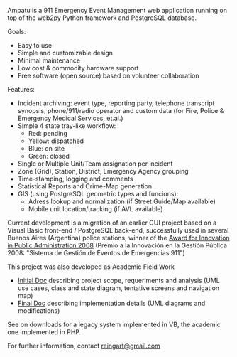 Ampatu is a 911 Emergency Event Management web application running on top of the web2py Python framework and PostgreSQL database.

Goals:

  * Easy to use
  * Simple and customizable design
  * Minimal maintenance
  * Low cost & commodity hardware support
  * Free software (open source) based on volunteer collaboration

Features:

  * Incident archiving: event type, reporting party, telephone transcript synopsis, phone/911/radio operator and custom data (for Fire, Police & Emergency Medical Services, et.al.)
  * Simple 4 state tray-like workflow:
    * Red: pending
    * Yellow: dispatched
    * Blue: on site
    * Green: closed
  * Single or Multiple Unit/Team assignation per incident
  * Zone (Grid), Station, District, Emergency Agency grouping
  * Time-stamping, logging and comments
  * Statistical Reports and Crime-Map generation
  * GIS (using PostgreSQL geometric types and funcions):
    * Adress lookup and normalization (if Street Guide/Map available)
    * Mobile unit location/tracking (if AVL available)

Current development is a migration of an earlier GUI project based on a Visual Basic front-end / PostgreSQL back-end, successfully used in several Buenos Aires (Argentina) police stations, winner of the [Award for Innovation in Public Administration 2008](http://www.dpgp.sg.gba.gov.ar/html/premio2008/premio2008_ganadores.pdf) (Premio a la Innovación en la Gestión Pública 2008: "Sistema de Gestión de Eventos de Emergencias 911")

This project was also developed as Academic Field Work
  * [Initial Doc](https://docs.google.com/fileview?id=0B__UYqYT4LNaY2I0OTBkOTQtNzIyYi00MWMwLWEzMjAtNzViZWM4ZGU2NzE5&hl=en) describing project scope, requeriments and analysis (UML use cases, class and state diagram, tentative screens and navigation map)
  * [Final Doc](https://docs.google.com/fileview?id=0B__UYqYT4LNaMzI5OGNiOTMtYzg5Ni00Mzk0LThmZmMtYTA3ZTdlNmZmMTc4&hl=en) describing implementation details (UML diagrams and modifications)

See on downloads for a legacy system implemented in VB, the academic one implemented in PHP.

For further information, contact reingart@gmail.com